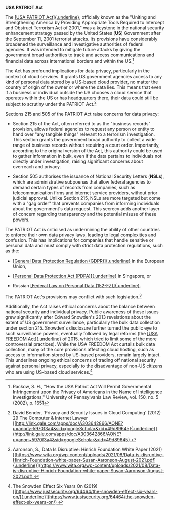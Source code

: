 **USA PATRIOT Act**

The [[USA PATRIOT
Act]{.underline}](https://www.govinfo.gov/content/pkg/PLAW-107publ56/pdf/PLAW-107publ56.pdf),
officially known as the "Uniting and Strengthening America by Providing
Appropriate Tools Required to Intercept and Obstruct Terrorism Act of
2001," was a keystone in the national security enhancement strategy
passed by the United States (**US**) Government after the September 11,
2001 terrorist attacks. Its provisions have considerably broadened the
surveillance and investigative authorities of federal agencies. It was
intended to mitigate future attacks by giving the government broad
authorities to track and access communications and financial data across
international borders and within the US.[^1]

The Act has profound implications for data privacy, particularly in the
context of cloud services. It grants US government agencies access to
any kind of personal data stored by a US-based cloud provider, no matter
the country of origin of the owner or where the data lies. This means
that even if a business or individual outside the US chooses a cloud
service that operates within the US or has headquarters there, their
data could still be subject to scrutiny under the PATRIOT Act.[^2]

Sections 215 and 505 of the PATRIOT Act raise concerns for data
privacy: 

-   Section 215 of the Act, often referred to as the "business records"
    provision, allows federal agencies to request any person or entity
    to hand over "any tangible things" relevant to a terrorism
    investigation. This section grants the government broad authority to
    collect a wide range of business records without requiring a court
    order. Importantly, according to the original version of the Act,
    this authority could be used to gather information in bulk, even if
    the data pertains to individuals not directly under investigation,
    raising significant concerns about overreach and privacy.

<!-- -->

-   Section 505 authorises the issuance of National Security Letters
    (**NSLs**), which are administrative subpoenas that allow federal
    agencies to demand certain types of records from companies, such as
    telecommunication firms and internet service providers, without
    prior judicial approval. Unlike Section 215, NSLs are more targeted
    but come with a "gag order" that prevents companies from informing
    individuals about the government\'s data request. This secrecy adds
    another layer of concern regarding transparency and the potential
    misuse of these powers.

The PATRIOT Act is criticised as undermining the ability of other
countries to enforce their own data privacy laws, leading to legal
complexities and confusion. This has implications for companies that
handle sensitive or personal data and must comply with strict data
protection regulations, such as the:

-   [[General Data Protection Regulation
    (GDPR)]{.underline}](https://gdpr-info.eu/) in the European Union,

-   [[Personal Data Protection Act
    (PDPA)]{.underline}](https://www.pdpc.gov.sg/overview-of-pdpa/the-legislation/personal-data-protection-act)
    in Singapore, or

-   Russian [[Federal Law on Personal Data
    (152-FZ)]{.underline}](https://www.consultant.ru/document/cons_doc_LAW_61801/).

The PATRIOT Act\'s provisions may conflict with such legislation.[^3]

Additionally, the Act raises ethical concerns about the balance between
national security and individual privacy. Public awareness of these
issues grew significantly after Edward Snowden\'s 2013 revelations about
the extent of US government surveillance, particularly the bulk data
collection under section 215. Snowden\'s disclosure further turned the
public eye to such surveillance powers, eventually followed by legal
reforms (the [[USA FREEDOM
Act]{.underline}](https://www.congress.gov/114/plaws/publ23/PLAW-114publ23.htm)
of 2015, which tried to limit some of the more controversial practices).
While the USA FREEDOM Act curtails bulk data collection, many of the
core provisions affecting cloud hosting, such as access to information
stored by US-based providers, remain largely intact. This underlines
ongoing ethical concerns of trading off national security against
personal privacy, especially to the disadvantage of non-US citizens who
are using US-based cloud services.[^4]

[^1]: Rackow, S. H., \"How the USA Patriot Act Will Permit Governmental
    Infringement upon the Privacy of Americans in the Name of
    Intelligence Investigations,\" University of Pennsylvania Law
    Review, vol. 150, no. 5 (2002), p. 1651

[^2]: David Bender, 'Privacy and Security Issues in Cloud Computing'
    (2012) 29 The Computer & Internet Lawyer
    [[http://link.gale.com/apps/doc/A303642866/AONE?u=anon\~5970f3a4&sid=googleScholar&xid=49d89645]{.underline}](http://link.gale.com/apps/doc/A303642866/AONE?u=anon~5970f3a4&sid=googleScholar&xid=49d89645) 

[^3]: Aaronson, S., Data Is Disruptive: Hinrich Foundation White Paper
    (2021)
    [[https://www.wita.org/wp-content/uploads/2021/08/Data-is-disruptive-Hinrich-Foundation-white-paper-Susan-Aaronson-August-2021.pdf]{.underline}](https://www.wita.org/wp-content/uploads/2021/08/Data-is-disruptive-Hinrich-Foundation-white-paper-Susan-Aaronson-August-2021.pdf) 

[^4]: The Snowden Effect Six Years On (2019)
    [[https://www.justsecurity.org/64464/the-snowden-effect-six-years-on/]{.underline}](https://www.justsecurity.org/64464/the-snowden-effect-six-years-on/) 
